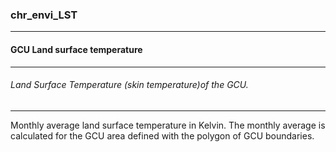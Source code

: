 ### chr_envi_LST



------
#### GCU Land surface temperature



------
###### Land Surface Temperature (skin temperature)of the GCU.



------
Monthly average land surface temperature in Kelvin. The monthly average is calculated for the GCU area defined with the polygon of GCU boundaries.